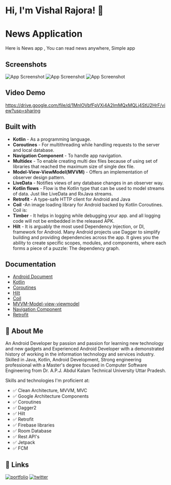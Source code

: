 
# Hi, I'm Vishal Rajora! 👋


# News Application 
Here is News app , You can read news anywhere, Simple app




## Screenshots

![App Screenshot](https://i.postimg.cc/vHQdxM7V/Screenshot-20220522-181741-Quantom-Project.jpg)
![App Screenshot](https://i.postimg.cc/1XdcSysj/Screenshot-20220522-181950-Quantom-Project.jpg)
![App Screenshot](https://i.postimg.cc/hPJ1rQ0W/Screenshot-20220522-181813-Quantom-Project.jpg)


## Video Demo

https://drive.google.com/file/d/1MnlOVbfFpVXi4A2ImMQxMQLj4StU2HrF/view?usp=sharing
## Built with

- **Kotlin** - As a programming language.
- **Coroutines** - For multithreading while handling requests to the server and local database.
- **Navigation Component** - To handle app navigation.
- **Multidex** - To enable creating multi dex files because of using set of libraries that reached the maximum size of single dex file.
- **Model-View-ViewModel(MVVM)** - Offers an implementation of observer design pattern.
- **LiveData** - Notifies views of any database changes in an observer way.
- **Kotlin flows** - Flow is the Kotlin type that can be used to model streams of data. Just like LiveData and RxJava streams.
- **Retrofit** - A type-safe HTTP client for Android and Java
- **Coil** -An image loading library for Android backed by Kotlin Coroutines. Coil is:
- **Timber** - It helps in logging while debugging your app. and all logging code will not be embedded in the released APK.
- **Hilt** - It is arguably the most used Dependency Injection, or DI, framework for Android. Many Android projects use Dagger to simplify building and providing dependencies across the app. It gives you the ability to create specific scopes, modules, and components, where each forms a piece of a puzzle: The dependency graph.


## Documentation

 - [Android Document](https://developer.android.com/docs)
 - [Kotlin](https://kotlinlang.org/)
 - [Coroutines](https://kotlinlang.org/docs/coroutines-overview.html)
- [Hilt](https://developer.android.com/training/dependency-injection/hilt-android)
- [Coil](https://coil-kt.github.io/coil/)
- [MVVM-Model-view-viewmodel](https://developer.android.com/topic/architecture?gclid=Cj0KCQjwvqeUBhCBARIsAOdt45YoKq21_dONfSQVYXYRU7fHIxxfjGLBFtfYhi9B3x2OW2Jm04kSow8aAhwfEALw_wcB&gclsrc=aw.ds)
- [Navigation Component](https://developer.android.com/guide/navigation/navigation-getting-started)
- [Retrofit](https://square.github.io/retrofit//)
## 🚀 About Me
An Android Developer by passion and passion for learning new technology and new gadgets and Experienced Android Developer with a demonstrated history of working in the information technology and services industry. Skilled in Java, Kotlin, Android Development, Strong engineering professional with a Master's degree focused in Computer Software Engineering from Dr. A.P.J. Abdul Kalam Technical University Uttar Pradesh.

Skills and technologies I'm proficient at:
- ✅ Clean Architecture, MVVM, MVC
- ✅ Google Architecture Components
- ✅ Coroutines
- ✅ Dagger2
- ✅ Hilt
- ✅ Retrofit
- ✅ Firebase libraries
- ✅ Room Database
- ✅ Rest API's
- ✅ Jetpack
- ✅ FCM


## 🔗 Links
[![portfolio](https://img.shields.io/badge/instagram-000?style=for-the-badge&logo=ko-fi&logoColor=white)](https://www.instagram.com/viss_rajora/)
[![twitter](https://img.shields.io/badge/twitter-1DA1F2?style=for-the-badge&logo=twitter&logoColor=white)](https://twitter.com/viss_rajora)

